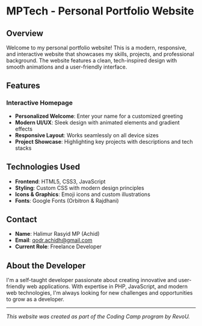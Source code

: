 # MPTech - Personal Portfolio Website

## Overview
Welcome to my personal portfolio website! This is a modern, responsive, and interactive website that showcases my skills, projects, and professional background. The website features a clean, tech-inspired design with smooth animations and a user-friendly interface.

## Features

### Interactive Homepage
- **Personalized Welcome**: Enter your name for a customized greeting
- **Modern UI/UX**: Sleek design with animated elements and gradient effects
- **Responsive Layout**: Works seamlessly on all device sizes
- **Project Showcase**: Highlighting key projects with descriptions and tech stacks

## Technologies Used
- **Frontend**: HTML5, CSS3, JavaScript
- **Styling**: Custom CSS with modern design principles
- **Icons & Graphics**: Emoji icons and custom illustrations
- **Fonts**: Google Fonts (Orbitron & Rajdhani)

## Contact
- **Name**: Halimur Rasyid MP (Achid)
- **Email**: qodr.achidh@gmail.com
- **Current Role**: Freelance Developer

## About the Developer
I'm a self-taught developer passionate about creating innovative and user-friendly web applications. With expertise in PHP, JavaScript, and modern web technologies, I'm always looking for new challenges and opportunities to grow as a developer.

---

*This website was created as part of the Coding Camp program by RevoU.*